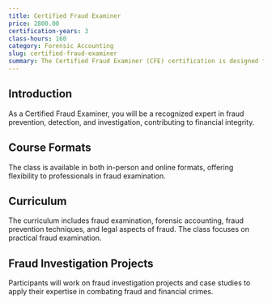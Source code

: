 ```yaml
---
title: Certified Fraud Examiner
price: 2800.00
certification-years: 3
class-hours: 160
category: Forensic Accounting
slug: certified-fraud-examiner
summary: The Certified Fraud Examiner (CFE) certification is designed for professionals specializing in fraud prevention, detection, and investigation. This comprehensive class covers fraud examination, forensic accounting, and fraud prevention techniques. It equips candidates with the skills needed to combat fraud and financial crimes.
---
```


## Introduction

As a Certified Fraud Examiner, you will be a recognized expert in fraud prevention, detection, and investigation, contributing to financial integrity.

## Course Formats

The class is available in both in-person and online formats, offering flexibility to professionals in fraud examination.

## Curriculum

The curriculum includes fraud examination, forensic accounting, fraud prevention techniques, and legal aspects of fraud. The class focuses on practical fraud examination.

## Fraud Investigation Projects

Participants will work on fraud investigation projects and case studies to apply their expertise in combating fraud and financial crimes.

